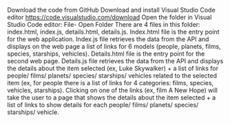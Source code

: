 Download the code from GitHub
Download and install Visual Studio Code editor https://code.visualstudio.com/download
Open the folder in Visual Studio Code editor: File- Open Folder
There are 4 files in this folder: index.html, index.js, details.html, details.js.
Index.html file is the entry point for the web application.
Index.js file retrieves the data from the API and displays on the web page a list of links for 6 models (people, planets, films, species, starships, vehicles).
Details.html file is the entry point for the second web page.
Details.js file retrieves the data from the API and displays the details about the item selected (ex, Luke Skywalker) + a list of links for people/ films/ planets/ species/ starships/ vehicles related to the selected item (ex, for people there is a list of links for 4 categories: films, species, vehicles, starships).
Clicking on one of the links (ex, film A New Hope) will take the user to a page that shows the details about the item selected + a list of links to show details for each people/ films/ planets/ species/ starships/ vehicle.
